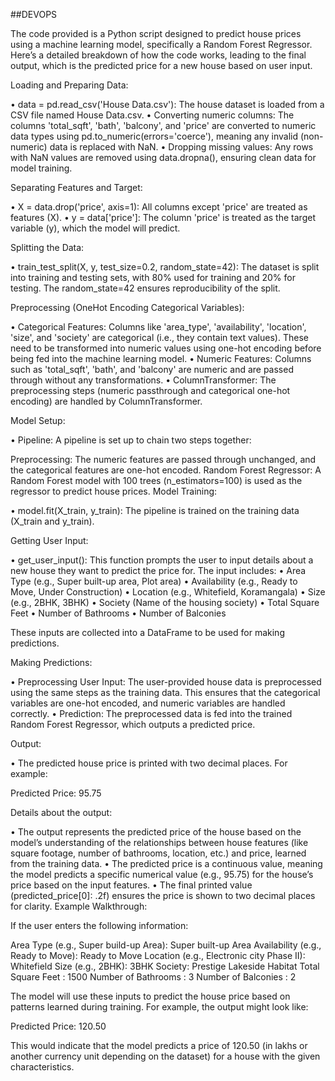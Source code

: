 ##DEVOPS

The code provided is a Python script designed to predict house prices using a machine learning model, specifically a Random Forest Regressor. Here’s a detailed breakdown of how the code works, leading to the final output, which is the predicted price for a new house based on user input.

Loading and Preparing Data:

• data = pd.read_csv('House Data.csv'): The house dataset is loaded from a CSV file named House Data.csv. • Converting numeric columns: The columns 'total_sqft', 'bath', 'balcony', and 'price' are converted to numeric data types using pd.to_numeric(errors='coerce'), meaning any invalid (non-numeric) data is replaced with NaN. • Dropping missing values: Any rows with NaN values are removed using data.dropna(), ensuring clean data for model training.

Separating Features and Target:

• X = data.drop('price', axis=1): All columns except 'price' are treated as features (X). • y = data['price']: The column 'price' is treated as the target variable (y), which the model will predict.

Splitting the Data:

• train_test_split(X, y, test_size=0.2, random_state=42): The dataset is split into training and testing sets, with 80% used for training and 20% for testing. The random_state=42 ensures reproducibility of the split.

Preprocessing (OneHot Encoding Categorical Variables):

• Categorical Features: Columns like 'area_type', 'availability', 'location', 'size', and 'society' are categorical (i.e., they contain text values). These need to be transformed into numeric values using one-hot encoding before being fed into the machine learning model. • Numeric Features: Columns such as 'total_sqft', 'bath', and 'balcony' are numeric and are passed through without any transformations. • ColumnTransformer: The preprocessing steps (numeric passthrough and categorical one-hot encoding) are handled by ColumnTransformer.

Model Setup:

• Pipeline: A pipeline is set up to chain two steps together:

Preprocessing: The numeric features are passed through unchanged, and the categorical features are one-hot encoded. Random Forest Regressor: A Random Forest model with 100 trees (n_estimators=100) is used as the regressor to predict house prices. Model Training:

• model.fit(X_train, y_train): The pipeline is trained on the training data (X_train and y_train).

Getting User Input:

• get_user_input(): This function prompts the user to input details about a new house they want to predict the price for. The input includes: • Area Type (e.g., Super built-up area, Plot area) • Availability (e.g., Ready to Move, Under Construction) • Location (e.g., Whitefield, Koramangala) • Size (e.g., 2BHK, 3BHK) • Society (Name of the housing society) • Total Square Feet • Number of Bathrooms • Number of Balconies

These inputs are collected into a DataFrame to be used for making predictions.

Making Predictions:

• Preprocessing User Input: The user-provided house data is preprocessed using the same steps as the training data. This ensures that the categorical variables are one-hot encoded, and numeric variables are handled correctly. • Prediction: The preprocessed data is fed into the trained Random Forest Regressor, which outputs a predicted price.

Output:

• The predicted house price is printed with two decimal places. For example:

Predicted Price: 95.75

Details about the output:

• The output represents the predicted price of the house based on the model’s understanding of the relationships between house features (like square footage, number of bathrooms, location, etc.) and price, learned from the training data. • The predicted price is a continuous value, meaning the model predicts a specific numerical value (e.g., 95.75) for the house’s price based on the input features. • The final printed value (predicted_price[0]: .2f) ensures the price is shown to two decimal places for clarity. Example Walkthrough:

If the user enters the following information:

Area Type (e.g., Super build-up Area): Super built-up Area Availability (e.g., Ready to Move): Ready to Move Location (e.g., Electronic city Phase II): Whitefield Size (e.g., 2BHK): 3BHK Society: Prestige Lakeside Habitat Total Square Feet : 1500 Number of Bathrooms : 3 Number of Balconies : 2

The model will use these inputs to predict the house price based on patterns learned during training. For example, the output might look like:

Predicted Price: 120.50

This would indicate that the model predicts a price of 120.50 (in lakhs or another currency unit depending on the dataset) for a house with the given characteristics.


